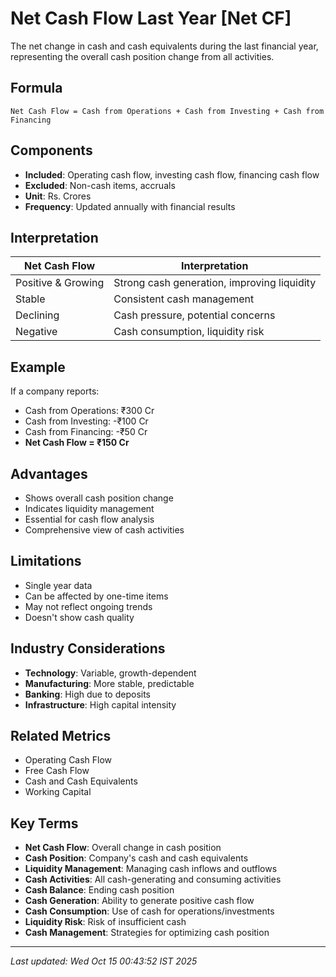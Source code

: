 # Net Cash Flow Last Year [Net CF]

The net change in cash and cash equivalents during the last financial year, representing the overall cash position change from all activities.

## Formula
```text
Net Cash Flow = Cash from Operations + Cash from Investing + Cash from Financing
```

## Components
- **Included**: Operating cash flow, investing cash flow, financing cash flow
- **Excluded**: Non-cash items, accruals
- **Unit**: Rs. Crores
- **Frequency**: Updated annually with financial results

## Interpretation
| Net Cash Flow | Interpretation |
|---------------|----------------|
| Positive & Growing | Strong cash generation, improving liquidity |
| Stable | Consistent cash management |
| Declining | Cash pressure, potential concerns |
| Negative | Cash consumption, liquidity risk |

## Example
If a company reports:
- Cash from Operations: ₹300 Cr
- Cash from Investing: -₹100 Cr
- Cash from Financing: -₹50 Cr
- **Net Cash Flow = ₹150 Cr**

## Advantages
- Shows overall cash position change
- Indicates liquidity management
- Essential for cash flow analysis
- Comprehensive view of cash activities

## Limitations
- Single year data
- Can be affected by one-time items
- May not reflect ongoing trends
- Doesn't show cash quality

## Industry Considerations
- **Technology**: Variable, growth-dependent
- **Manufacturing**: More stable, predictable
- **Banking**: High due to deposits
- **Infrastructure**: High capital intensity

## Related Metrics
- Operating Cash Flow
- Free Cash Flow
- Cash and Cash Equivalents
- Working Capital

## Key Terms
- **Net Cash Flow**: Overall change in cash position
- **Cash Position**: Company's cash and cash equivalents
- **Liquidity Management**: Managing cash inflows and outflows
- **Cash Activities**: All cash-generating and consuming activities
- **Cash Balance**: Ending cash position
- **Cash Generation**: Ability to generate positive cash flow
- **Cash Consumption**: Use of cash for operations/investments
- **Liquidity Risk**: Risk of insufficient cash
- **Cash Management**: Strategies for optimizing cash position

---
*Last updated: Wed Oct 15 00:43:52 IST 2025*
